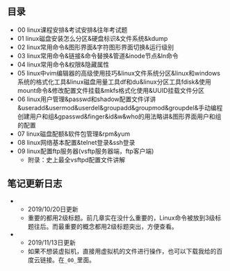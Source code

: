 ## 目录

- 00 linux课程安排&考试安排&往年考试题
- 01 linux磁盘安装怎么分区&硬盘标识&文件系统&kdump
- 02 linux常用命令&图形界面&字符图形界面切换&运行级别
- 03 linux常用命令&链接&命令替换&管道&inode节点&ln命令
- 04 linux常用命令&权限&隐藏属性
- 05 linux中vim编辑器的高级使用技巧&linux文件系统分区&linux和windows系统的格式化工具&linux磁盘用量工具df和du&linux分区工具fdisk&使用mount命令&修改配置文件挂载&mkfs格式化使用&UUID挂载文件分区
- 06 linux用户管理&passwd和shadow配置文件详讲&useradd&usermod&userdel&groupadd&groupmod&groupdel&手动编程创建用户和组&gpasswd&finger&id&w&who的用法略讲&图形界面用户和组的配置
- 07 linux磁盘配额&软件包管理&rpm&yum
- 08 linux网络基本配置&telnet登录&ssh登录
- 09 linux配置ftp服务器(vsftp服务器端，ftp客户端)
  - 附录：史上最全vsftpd配置文件讲解

## 笔记更新日志

- 
  - 2019/10/20日更新
  - 重要的都用2级标题。前几章实在没什么重要的，Linux命令被放到3级标题往后。而最重要的概念都用2级标题突出，方便查看。

- 
  - 2019/11/13日更新
  - 如果不想装虚拟机，直接用虚拟机的文件进行操作，也可以下载我给的百度云链接。在`_00_`里面。